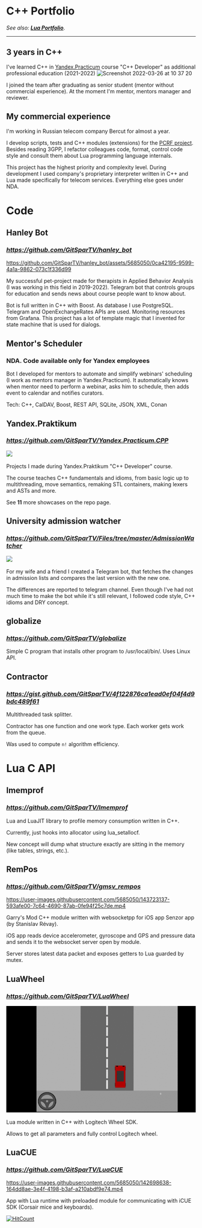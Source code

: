 # C++ Portfolio
*See also: **[Lua Portfolio](lua-portfolio.md)***.

---

## 3 years in C++

I've learned C++ in [Yandex.Practicum](https://practicum.yandex.ru/cpp/) course "C++ Developer" as additional professional education (2021-2022)
<img width="300" alt="Screenshot 2022-03-26 at 10 37 20" src="https://user-images.githubusercontent.com/5685050/160229778-e73b12d1-cef2-4619-8ab9-64e9339adf15.png">

I joined the team after graduating as senior student (mentor without commercial experience). At the moment I'm mentor, mentors manager and reviewer.

## My commercial experience

I'm working in Russian telecom company Bercut for almost a year.

I develop scripts, tests and C++ modules (extensions) for the [PCRF project](https://bercut.com/products/policy-and-charge-rule-function/). Besides reading 3GPP, I refactor colleagues code, format, control code style and consult them about Lua programming language internals.

This project has the highest priority and complexity level. During development I used company's proprietary interpreter written in C++ and Lua made specifically for telecom services. Everything else goes under NDA.

# Code

## Hanley Bot
### *https://github.com/GitSparTV/hanley_bot*

https://github.com/GitSparTV/hanley_bot/assets/5685050/0ca42195-9599-4a1a-9862-073c1f336d99

My successful pet-project made for therapists in Applied Behavior Analysis (I was working in this field in 2019-2022). Telegram bot that controls groups for education and sends news about course people want to know about.

Bot is full written in C++ with Boost. As database I use PostgreSQL. Telegram and OpenExchangeRates APIs are used. Monitoring resources from Grafana. This project has a lot of template magic that I invented for state machine that is used for dialogs.

## Mentor's Scheduler
### NDA. Code available only for Yandex employees

Bot I developed for mentors to automate and simplify webinars' scheduling (I work as mentors manager in Yandex.Practicum). It automatically knows when mentor need to perform a webinar, asks him to schedule, then adds event to calendar and notifies curators.

Tech: C++, CalDAV, Boost, REST API, SQLite, JSON, XML, Conan

## Yandex.Praktikum
### *https://github.com/GitSparTV/Yandex.Practicum.CPP*

<img src="https://github.com/GitSparTV/Yandex.Practicum.CPP/raw/master/TransportCatalogue/svg.png">

Projects I made during Yandex.Praktikum "C++ Developer" course.

The course teaches C++ fundamentals and idioms, from basic logic up to multithreading, move semantics, remaking STL containers, making lexers and ASTs and more.

See **11** more showcases on the repo page.

## University admission watcher
### *https://github.com/GitSparTV/Files/tree/master/AdmissionWatcher*

<img width="555" src="https://user-images.githubusercontent.com/5685050/204158820-5daf5d6a-02fc-464a-bb3d-6aeea535f4b4.png">

For my wife and a friend I created a Telegram bot, that fetches the changes in admission lists and compares the last version with the new one.

The differences are reported to telegram channel. Even though I've had not much time to make the bot while it's still relevant, I followed code style, C++ idioms and DRY concept.

## globalize
### *https://github.com/GitSparTV/globalize*

Simple C program that installs other program to /usr/local/bin/. Uses Linux API.

## Contractor
### *https://gist.github.com/GitSparTV/4f122876ca1ead0ef04f4d9bdc489f61*

Multithreaded task splitter.

Contractor has one function and one work type. Each worker gets work from the queue.

Was used to compute `n!` algorithm efficiency.

# Lua C API
## lmemprof
### *https://github.com/GitSparTV/lmemprof*

Lua and LuaJIT library to profile memory consumption written in C++.

Currently, just hooks into allocator using lua_setallocf.

New concept will dump what structure exactly are sitting in the memory (like tables, strings, etc.).

## RemPos
### *https://github.com/GitSparTV/gmsv_rempos*

https://user-images.githubusercontent.com/5685050/143723137-593afe00-7c64-4690-87ab-0fe94f25c7de.mp4

Garry's Mod C++ module written with websocketpp for iOS app Senzor app (by Stanislav Révay).

iOS app reads device accelerometer, gyroscope and GPS and pressure data and sends it to the websocket server open by module.

Server stores latest data packet and exposes getters to Lua guarded by mutex.

## LuaWheel
### *https://github.com/GitSparTV/LuaWheel*

<img src="https://github.com/GitSparTV/LuaWheel/raw/master/LuaWheelDemo.gif">

Lua module written in C++ with Logitech Wheel SDK.

Allows to get all parameters and fully control Logitech wheel.

## LuaCUE
### *https://github.com/GitSparTV/LuaCUE*

https://user-images.githubusercontent.com/5685050/142698638-164dd8ae-3e4f-4198-b3af-a210abdf9e74.mp4

App with Lua runtime with preloaded module for communicating with iCUE SDK (Corsair mice and keyboards).

[![HitCount](http://hits.dwyl.com/GitSparTV/cpp-portfolio.svg?style=flat)](http://hits.dwyl.com/GitSparTV/cpp-portfolio)
